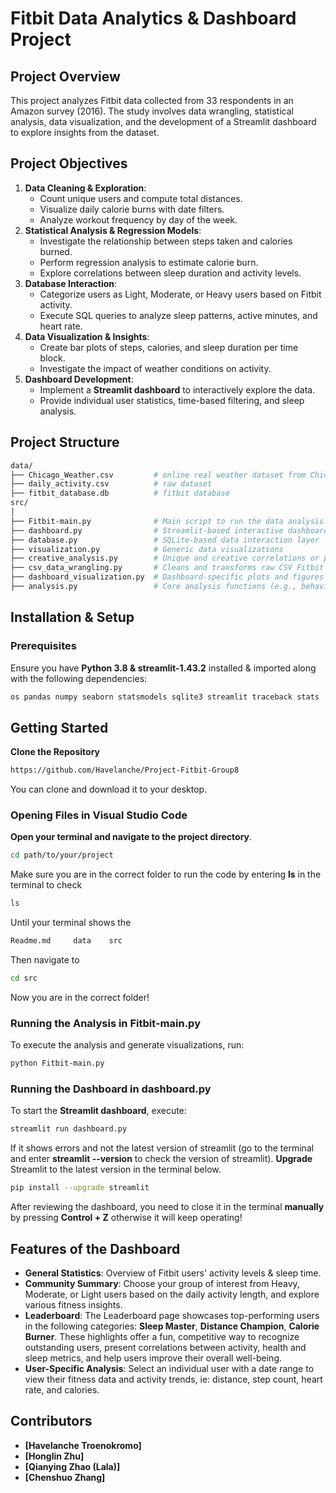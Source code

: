 # Fitbit Data Analytics & Dashboard Project

## Project Overview
This project analyzes Fitbit data collected from 33 respondents in an Amazon survey (2016). The study involves data wrangling, statistical analysis, data visualization, and the development of a Streamlit dashboard to explore insights from the dataset.

## Project Objectives
1. **Data Cleaning & Exploration**:
   - Count unique users and compute total distances.
   - Visualize daily calorie burns with date filters.
   - Analyze workout frequency by day of the week.
2. **Statistical Analysis & Regression Models**:
   - Investigate the relationship between steps taken and calories burned.
   - Perform regression analysis to estimate calorie burn.
   - Explore correlations between sleep duration and activity levels.
3. **Database Interaction**:
   - Categorize users as Light, Moderate, or Heavy users based on Fitbit activity.
   - Execute SQL queries to analyze sleep patterns, active minutes, and heart rate.
4. **Data Visualization & Insights**:
   - Create bar plots of steps, calories, and sleep duration per time block.
   - Investigate the impact of weather conditions on activity.
5. **Dashboard Development**:
   - Implement a **Streamlit dashboard** to interactively explore the data.
   - Provide individual user statistics, time-based filtering, and sleep analysis.
     
## Project Structure
```bash
data/
├── Chicago_Weather.csv         # online real weather dataset from Chicago
├── daily_activity.csv          # raw dataset
├── fitbit_database.db          # fitbit database
src/
│
├── Fitbit-main.py              # Main script to run the data analysis pipeline
├── dashboard.py                # Streamlit-based interactive dashboard
├── database.py                 # SQLite-based data interaction layer
├── visualization.py            # Generic data visualizations
├── creative_analysis.py        # Unique and creative correlations or patterns
├── csv_data_wrangling.py       # Cleans and transforms raw CSV Fitbit data
├── dashboard_visualization.py  # Dashboard-specific plots and figures
├── analysis.py                 # Core analysis functions (e.g., behavior trends)
```

## Installation & Setup
### Prerequisites
Ensure you have **Python 3.8 & streamlit-1.43.2** installed & imported along with the following dependencies:
```bash
os pandas numpy seaborn statsmodels sqlite3 streamlit traceback stats  matplotlib.cm matplotlib.pyplot statsmodels.api shapiro plotly.express statsmodels.formula.api 
```
## Getting Started
**Clone the Repository**
```bash
https://github.com/Havelanche/Project-Fitbit-Group8
```
You can clone and download it to your desktop.

### Opening Files in Visual Studio Code
**Open your terminal and navigate to the project directory**.
```bash
cd path/to/your/project
```
Make sure you are in the correct folder to run the code by entering **ls** in the terminal to check
```bash
ls
```
Until your terminal shows the
```bash 
Readme.md     data    src
```
Then navigate to
```bash
cd src
```
Now you are in the correct folder!
### Running the Analysis in Fitbit-main.py
To execute the analysis and generate visualizations, run:
```bash
python Fitbit-main.py
```
### Running the Dashboard in dashboard.py
To start the **Streamlit dashboard**, execute:
```bash
streamlit run dashboard.py
```
If it shows errors and not the latest version of streamlit (go to the terminal and enter **streamlit --version** to check the version of streamlit).
**Upgrade** Streamlit to the latest version in the terminal below.
```bash
pip install --upgrade streamlit
```
After reviewing the dashboard, you need to close it in the terminal **manually** by pressing **Control + Z** otherwise it will keep operating!

## Features of the Dashboard
- **General Statistics**: Overview of Fitbit users' activity levels & sleep time.
- **Community Summary**: Choose your group of interest from Heavy, Moderate, or Light users based on the daily activity length, and explore various fitness insights.
- **Leaderboard**: The Leaderboard page showcases top-performing users in the following categories:
**Sleep Master**, **Distance Champion**, **Calorie Burner**.
These highlights offer a fun, competitive way to recognize outstanding users, present correlations between activity, health and sleep metrics, and help users improve their overall well-being.
- **User-Specific Analysis**: Select an individual user with a date range to view their fitness data and activity trends, ie: distance, step count, heart rate, and calories.





## Contributors

- **[Havelanche Troenokromo]**
- **[Honglin Zhu]**
- **[Qianying Zhao (Lala)]**
- **[Chenshuo Zhang]**
